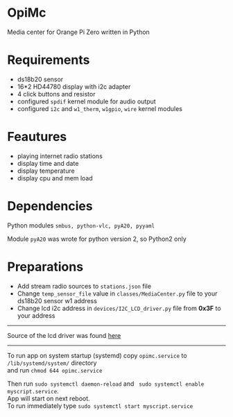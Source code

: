 OpiMc
=======
Media center for Orange Pi Zero written in Python

Requirements
==========
- ds18b20 sensor
- 16*2 HD44780 display with i2c adapter
- 4 click buttons and resistor
- configured `spdif` kernel module for audio output
- configured `i2c` and `w1_therm`, `w1gpio`, `wire` kernel modules


Feautures
=========
- playing internet radio stations
- display time and date
- display temperature 
- display cpu and mem load

Dependencies
=========
Python modules `smbus, python-vlc, pyA20, pyyaml`

Module `pyA20` was wrote for python version 2, so Python2 only 
   
Preparations
======
- Add stream radio sources to `stations.json` file
- Change `temp_sensor_file` value in `classes/MediaCenter.py` file to your ds18b20 sensor w1 address
- Change lcd i2c address in `devices/I2C_LCD_driver.py` file from __0x3F__ to your address
  
---  

Source of the lcd driver was found [here](https://gist.github.com/DenisFromHR/cc863375a6e19dce359d) 

---

To run app on system startup (systemd) copy `opimc.service` to `/lib/systemd/system/` directory  
and run `chmod 644 opimc.service`

Then run `sudo systemctl daemon-reload` and ` sudo systemctl enable myscript.service`.  
 App will start on next reboot.   
To run immediately type `sudo systemctl start myscript.service` 
